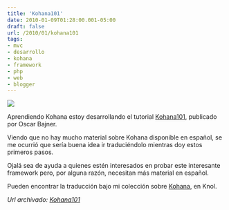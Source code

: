 ```yaml
---
title: 'Kohana101'
date: 2010-01-09T01:28:00.001-05:00
draft: false
url: /2010/01/kohana101
tags: 
- mvc
- desarrollo
- kohana
- framework
- php
- web
- blogger
---
```


[![](https://4.bp.blogspot.com/_K2xwnQ4Llso/S0ghnxwaryI/AAAAAAAAAKw/3SN8TBBO_aA/s320/kohana_logo.png)](https://4.bp.blogspot.com/_K2xwnQ4Llso/S0ghnxwaryI/AAAAAAAAAKw/3SN8TBBO_aA/s1600-h/kohana_logo.png)  

Aprendiendo Kohana estoy desarrollando el tutorial [Kohana101](http://dev.kohanaphp.com/projects/kohana2/wiki/Kohana101), publicado por Oscar Bajner.  
  
Viendo que no hay mucho material sobre Kohana disponible en español, se me ocurrió que sería buena idea ir traduciéndolo mientras doy estos primeros pasos.  
  
Ojalá sea de ayuda a quienes estén interesados en probar este interesante framework pero, por alguna razón, necesitan más material en español.  
  
Pueden encontrar la traducción bajo mi colección sobre [Kohana](http://knol.google.com/k/antonio-kobashikawa-carrasco/kohana/oz35jmbo197x/14), en Knol.

_*Url archivado: [Kohana101](https://akcdev.blogspot.com/2010/01/kohana101.html)*_
